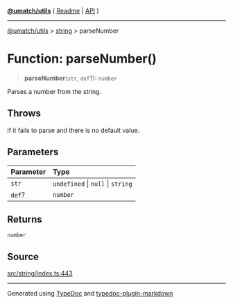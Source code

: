 [**@umatch/utils**](../../README.md) ( [Readme](../../README.md) \| [API](../../API.md) )

---

[@umatch/utils](../../API.md) > [string](../README.md) > parseNumber

# Function: parseNumber()

> **parseNumber**(`str`, `def`?): `number`

Parses a number from the string.

## Throws

if it fails to parse and there is no default value.

## Parameters

| Parameter | Type                              |
| :-------- | :-------------------------------- |
| `str`     | `undefined` \| `null` \| `string` |
| `def`?    | `number`                          |

## Returns

`number`

## Source

[src/string/index.ts:443](https://github.com/umatch-oficial/utils/blob/00cf87f/src/string/index.ts#L443)

---

Generated using [TypeDoc](https://typedoc.org/) and [typedoc-plugin-markdown](https://www.npmjs.com/package/typedoc-plugin-markdown)
